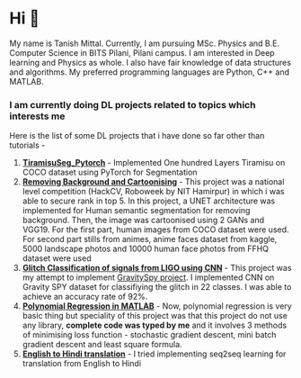 # Hi 👋


My name is Tanish Mittal. Currently, I am pursuing MSc. Physics and B.E. Computer Science in BITS Pilani, Pilani campus.
I am interested in Deep learning and Physics as whole. I also have fair knowledge of data structures and algorithms. My preferred programming languages are Python, C++ and MATLAB.

### I am currently doing DL projects related to topics which interests me
Here is the list of some DL projects that i have done so far other than tutorials - 
1. **[TiramisuSeg_Pytorch](https://github.com/tanish3/PyTorchCocoSeg_Tiramisu)** - Implemented One hundred Layers Tiramisu on COCO dataset using PyTorch for Segmentation
2. **[Removing Background and Cartoonising](https://github.com/Tanish-4067/BackgroundRemoverCartooniser)** - This project was a national level competition (HackCV, Roboweek by NIT Hamirpur) in which i was able to secure rank in top 5. In this project, a UNET architecture was implemented for Human semantic segmentation for removing background. Then, the image was cartoonised using 2 GANs and VGG19. For the first part, human images from COCO dataset were used. For second part stills from animes, anime faces dataset from kaggle, 5000 landscape photos and 10000 human face photos from  FFHQ dataset were used
3. **[Glitch Classification of signals from LIGO using CNN](https://www.kaggle.com/tanishmittal/glitchclassificationligodetector/edit)** - This project was my attempt to implement [GravitySpy project](https://arxiv.org/abs/1611.04596). I implemented CNN on Gravity SPY dataset for classifiying the glitch in 22 classes. I was able to achieve an accuracy rate of 92%.
4. **[Polynomial Regression in MATLAB](https://github.com/Tanish-4067/AdvancedPolynomialRegression)** - Now, polynomial regression is very basic thing but speciality of this project was that this project do not use any library, **complete code was typed by me** and it involves 3 methods of minimising loss function - stochastic gradient descent, mini batch gradient descent and least square formula.
5. **[English to Hindi translation](https://colab.research.google.com/drive/1c390HBpPYeKaVprbr_hf97qx5rEcE6HG)** - I tried implementing seq2seq learning for translation from English to Hindi
